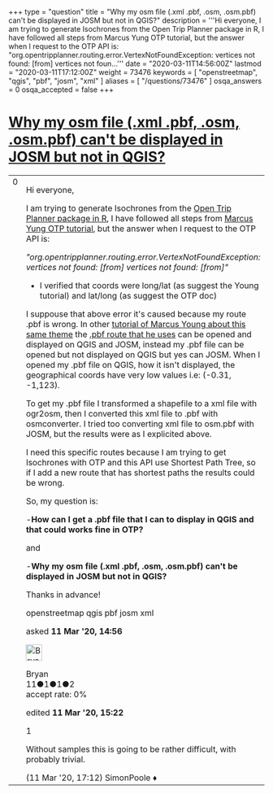 +++
type = "question"
title = "Why my osm file (.xml .pbf, .osm, .osm.pbf) can&#x27;t be displayed in JOSM but not in QGIS?"
description = '''Hi everyone,  I am trying to generate Isochrones from the Open Trip Planner package in R, I have followed all steps from Marcus Yung OTP tutorial, but the answer when I request to the OTP API is: &quot;org.opentripplanner.routing.error.VertexNotFoundException: vertices not found: [from] vertices not foun...'''
date = "2020-03-11T14:56:00Z"
lastmod = "2020-03-11T17:12:00Z"
weight = 73476
keywords = [ "openstreetmap", "qgis", "pbf", "josm", "xml" ]
aliases = [ "/questions/73476" ]
osqa_answers = 0
osqa_accepted = false
+++

<div class="headNormal">

# [Why my osm file (.xml .pbf, .osm, .osm.pbf) can't be displayed in JOSM but not in QGIS?](/questions/73476/why-my-osm-file-xml-pbf-osm-osmpbf-cant-be-displayed-in-josm-but-not-in-qgis)

</div>

<div id="main-body">

<div id="askform">

<table id="question-table" style="width:100%;">
<colgroup>
<col style="width: 50%" />
<col style="width: 50%" />
</colgroup>
<tbody>
<tr>
<td style="width: 30px; vertical-align: top"><div class="vote-buttons">
<span id="post-73476-upvote" class="ajax-command post-vote up" rel="nofollow" title="I like this post (click again to cancel)"> </span>
<div id="post-73476-score" class="post-score" title="current number of votes">
0
</div>
<span id="post-73476-downvote" class="ajax-command post-vote down" rel="nofollow" title="I dont like this post (click again to cancel)"> </span> <span id="favorite-mark" class="ajax-command favorite-mark" rel="nofollow" title="mark/unmark this question as favorite (click again to cancel)"> </span>
<div id="favorite-count" class="favorite-count">
&#10;</div>
</div></td>
<td><div id="item-right">
<div class="question-body">
<p>Hi everyone,</p>
<p>I am trying to generate Isochrones from the <a href="https://github.com/marcusyoung/otpr">Open Trip Planner package in R</a>, I have followed all steps from <a href="https://github.com/marcusyoung/otpr#travel-time-isochrones">Marcus Yung OTP tutorial</a>, but the answer when I request to the OTP API is:</p>
<p><em>"org.opentripplanner.routing.error.VertexNotFoundException: vertices not found: [from] vertices not found: [from]"</em></p>
<ul>
<li>I verified that coords were long/lat (as suggest the Young tutorial) and lat/long (as suggest the OTP doc)</li>
</ul>
<p>I suppouse that above error it's caused because my route .pbf is wrong. In other <a href="https://github.com/marcusyoung/otp-tutorial">tutorial of Marcus Young about this same theme</a> the <a href="https://github.com/marcusyoung/otp-tutorial/blob/master/materials/data/greater-manchester-osm.pbf">.pbf route that he uses</a> can be opened and displayed on QGIS and JOSM, instead my .pbf file can be opened but not displayed on QGIS but yes can JOSM. When I opened my .pbf file on QGIS, how it isn't displayed, the geographical coords have very low values i.e: (-0.31, -1,123).</p>
<p>To get my .pbf file I transformed a shapefile to a xml file with ogr2osm, then I converted this xml file to .pbf with osmconverter. I tried too converting xml file to osm.pbf with JOSM, but the results were as I explicited above.</p>
<p>I need this specific routes because I am trying to get Isochrones with OTP and this API use Shortest Path Tree, so if I add a new route that has shortest paths the results could be wrong.</p>
<p>So, my question is:</p>
<p>-<strong>How can I get a .pbf file that I can to display in QGIS and that could works fine in OTP?</strong></p>
<p>and</p>
<p>-<strong>Why my osm file (.xml .pbf, .osm, .osm.pbf) can't be displayed in JOSM but not in QGIS?</strong></p>
<p>Thanks in advance!</p>
</div>
<div id="question-tags" class="tags-container tags">
<span class="post-tag tag-link-openstreetmap" rel="tag" title="see questions tagged &#39;openstreetmap&#39;">openstreetmap</span> <span class="post-tag tag-link-qgis" rel="tag" title="see questions tagged &#39;qgis&#39;">qgis</span> <span class="post-tag tag-link-pbf" rel="tag" title="see questions tagged &#39;pbf&#39;">pbf</span> <span class="post-tag tag-link-josm" rel="tag" title="see questions tagged &#39;josm&#39;">josm</span> <span class="post-tag tag-link-xml" rel="tag" title="see questions tagged &#39;xml&#39;">xml</span>
</div>
<div id="question-controls" class="post-controls">
&#10;</div>
<div class="post-update-info-container">
<div class="post-update-info post-update-info-user">
<p>asked <strong>11 Mar '20, 14:56</strong></p>
<img src="https://secure.gravatar.com/avatar/045e09b66b1ea96e44a081f371137789?s=32&amp;d=identicon&amp;r=g" class="gravatar" width="32" height="32" alt="Bryan&#39;s gravatar image" />
<p><span>Bryan</span><br />
<span class="score" title="11 reputation points">11</span><span title="1 badges"><span class="badge1">●</span><span class="badgecount">1</span></span><span title="1 badges"><span class="silver">●</span><span class="badgecount">1</span></span><span title="2 badges"><span class="bronze">●</span><span class="badgecount">2</span></span><br />
<span class="accept_rate" title="Rate of the user&#39;s accepted answers">accept rate:</span> <span title="Bryan has no accepted answers">0%</span></p>
</div>
<div class="post-update-info post-update-info-edited">
<p><span> edited <strong>11 Mar '20, 15:22</strong> </span></p>
</div>
</div>
<div id="comments-container-73476" class="comments-container">
<span id="73477"></span>
<div id="comment-73477" class="comment">
<div id="post-73477-score" class="comment-score">
1
</div>
<div class="comment-text">
<p>Without samples this is going to be rather difficult, with probably trivial.</p>
</div>
<div id="comment-73477-info" class="comment-info">
<span class="comment-age">(11 Mar '20, 17:12)</span> <span class="comment-user userinfo">SimonPoole ♦</span>
</div>
</div>
</div>
<div id="comment-tools-73476" class="comment-tools">
&#10;</div>
<div class="clear">
&#10;</div>
<div id="comment-73476-form-container" class="comment-form-container">
&#10;</div>
<div class="clear">
&#10;</div>
</div></td>
</tr>
</tbody>
</table>

</div>

</div>


